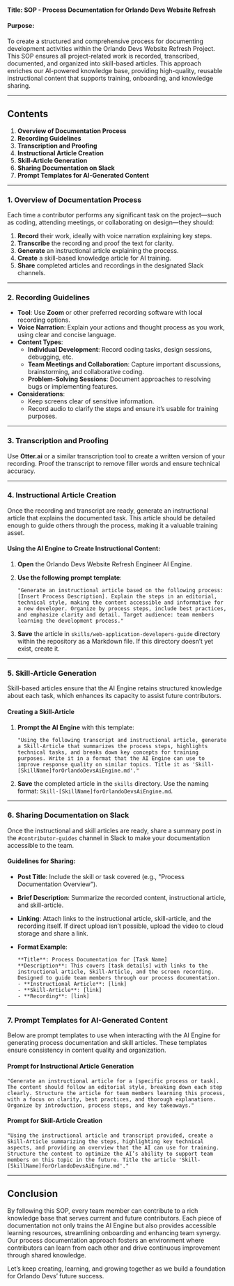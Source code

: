 #### **Title**: SOP - Process Documentation for Orlando Devs Website Refresh

#### **Purpose**:
To create a structured and comprehensive process for documenting development activities within the Orlando Devs Website Refresh Project. This SOP ensures all project-related work is recorded, transcribed, documented, and organized into skill-based articles. This approach enriches our AI-powered knowledge base, providing high-quality, reusable instructional content that supports training, onboarding, and knowledge sharing.

---

## **Contents**
1. **Overview of Documentation Process**
2. **Recording Guidelines**
3. **Transcription and Proofing**
4. **Instructional Article Creation**
5. **Skill-Article Generation**
6. **Sharing Documentation on Slack**
7. **Prompt Templates for AI-Generated Content**

---

### **1. Overview of Documentation Process**
Each time a contributor performs any significant task on the project—such as coding, attending meetings, or collaborating on design—they should:
1. **Record** their work, ideally with voice narration explaining key steps.
2. **Transcribe** the recording and proof the text for clarity.
3. **Generate** an instructional article explaining the process.
4. **Create** a skill-based knowledge article for AI training.
5. **Share** completed articles and recordings in the designated Slack channels.

---

### **2. Recording Guidelines**
- **Tool**: Use **Zoom** or other preferred recording software with local recording options.
- **Voice Narration**: Explain your actions and thought process as you work, using clear and concise language.
- **Content Types**:
  - **Individual Development**: Record coding tasks, design sessions, debugging, etc.
  - **Team Meetings and Collaboration**: Capture important discussions, brainstorming, and collaborative coding.
  - **Problem-Solving Sessions**: Document approaches to resolving bugs or implementing features.
- **Considerations**:
  - Keep screens clear of sensitive information.
  - Record audio to clarify the steps and ensure it’s usable for training purposes.

---

### **3. Transcription and Proofing**
Use **Otter.ai** or a similar transcription tool to create a written version of your recording. Proof the transcript to remove filler words and ensure technical accuracy.

---

### **4. Instructional Article Creation**
Once the recording and transcript are ready, generate an instructional article that explains the documented task. This article should be detailed enough to guide others through the process, making it a valuable training asset.

#### **Using the AI Engine to Create Instructional Content**:
1. **Open** the Orlando Devs Website Refresh Engineer AI Engine.
2. **Use the following prompt template**:

   ```
   "Generate an instructional article based on the following process: [Insert Process Description]. Explain the steps in an editorial, technical style, making the content accessible and informative for a new developer. Organize by process steps, include best practices, and emphasize clarity and detail. Target audience: team members learning the development process."
   ```

3. **Save** the article in `skills/web-application-developers-guide` directory within the repository as a Markdown file. If this directory doesn’t yet exist, create it.

---

### **5. Skill-Article Generation**
Skill-based articles ensure that the AI Engine retains structured knowledge about each task, which enhances its capacity to assist future contributors. 

#### **Creating a Skill-Article**
1. **Prompt the AI Engine** with this template:

   ```
   "Using the following transcript and instructional article, generate a Skill-Article that summarizes the process steps, highlights technical tasks, and breaks down key concepts for training purposes. Write it in a format that the AI Engine can use to improve response quality on similar topics. Title it as 'Skill-[SkillName]forOrlandoDevsAiEngine.md'."
   ```

2. **Save** the completed article in the `skills` directory. Use the naming format: `Skill-[SkillName]forOrlandoDevsAiEngine.md`.

---

### **6. Sharing Documentation on Slack**
Once the instructional and skill articles are ready, share a summary post in the `#contributor-guides` channel in Slack to make your documentation accessible to the team.

#### **Guidelines for Sharing**:
- **Post Title**: Include the skill or task covered (e.g., "Process Documentation Overview").
- **Brief Description**: Summarize the recorded content, instructional article, and skill-article.
- **Linking**: Attach links to the instructional article, skill-article, and the recording itself. If direct upload isn’t possible, upload the video to cloud storage and share a link.
- **Format Example**:
  
   ```
   **Title**: Process Documentation for [Task Name]
   **Description**: This covers [task details] with links to the instructional article, Skill-Article, and the screen recording. Designed to guide team members through our process documentation.
   - **Instructional Article**: [link]
   - **Skill-Article**: [link]
   - **Recording**: [link]
   ```

---

### **7. Prompt Templates for AI-Generated Content**
Below are prompt templates to use when interacting with the AI Engine for generating process documentation and skill articles. These templates ensure consistency in content quality and organization.

#### **Prompt for Instructional Article Generation**
   ```
   "Generate an instructional article for a [specific process or task]. The content should follow an editorial style, breaking down each step clearly. Structure the article for team members learning this process, with a focus on clarity, best practices, and thorough explanations. Organize by introduction, process steps, and key takeaways."
   ```

#### **Prompt for Skill-Article Creation**
   ```
   "Using the instructional article and transcript provided, create a Skill-Article summarizing the steps, highlighting key technical aspects, and providing an overview that the AI can use for training. Structure the content to optimize the AI’s ability to support team members on this topic in the future. Title the article 'Skill-[SkillName]forOrlandoDevsAiEngine.md'."
   ```

---

## **Conclusion**
By following this SOP, every team member can contribute to a rich knowledge base that serves current and future contributors. Each piece of documentation not only trains the AI Engine but also provides accessible learning resources, streamlining onboarding and enhancing team synergy. Our process documentation approach fosters an environment where contributors can learn from each other and drive continuous improvement through shared knowledge.

Let’s keep creating, learning, and growing together as we build a foundation for Orlando Devs’ future success.
